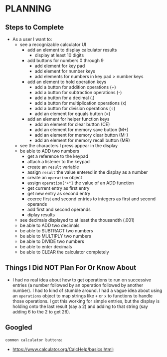 # PLANNING

## Steps to Complete

- As a user I want to:
  - see a recognizable calculator UI
    - add an element to display calculator results
      - display at least 10 digits
    - add buttons for numbers 0 through 9
      - add element for key pad
      - add element for number keys
      - add elements for numbers in key pad > number keys
    - add an element to hold operation keys
      - add a button for addition operations (+)
      - add a button for subtraction operations (-)
      - add a button for a decimal (.)
      - add a button for multiplication operations (x)
      - add a button for division operations (÷)
      - add an element for equals button (=)
    - add an element for helper function keys
      - add an element for clear button (CE)
      - add an element for memory save button (M+)
      - add an element for memory clear button (M-)
      - add an element for memory recall button (MR)
  - see the characters I press appear in the display
  - be able to ADD two numbers
    - get a reference to the keypad
    - attach a listener to the keypad
    - create an `result` variable
    - assign `result` the value entered in the display as a number
    - create an `operation` object
    - assign `operation["+"]` the value of an ADD function
    - get current entry as first entry
    - get new entry as second entry
    - coerce first and second entries to integers as first and second operands
    - add first and second operands
    - diplay results
  - see decimals displayed to at least the thousandth (.001)
  - be able to ADD two decimals
  - be able to SUBTRACT two numbers
  - be able to MULTIPLY two numbers
  - be able to DIVIDE two numbers
  - be able to enter decimals
  - be able to CLEAR the calculator completely

## Things I Did NOT Plan For Or Know About

- I had no real idea about how to get operations to run on successive entries (a number followed by an operation followed by another number). I had to kind of stumble around. I had a vague idea about using an `operations` object to map strings like `+` or `x` to functions to handle those operations. I got this working for simple entries, but the display is holding onto the last result (say a 2) and adding to that string (say adding 6 to the 2 to get 26).

## Googled

`common calculator buttons`:

- https://www.calculator.org/CalcHelp/basics.html;
